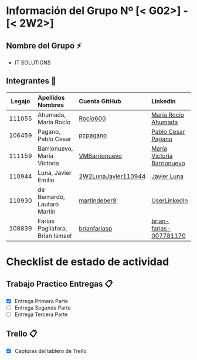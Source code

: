 # Información del Grupo Nº [< G02>] - [< 2W2>]


## Nombre del Grupo :zap:

* IT SOLUTIONS


## Integrantes :busts_in_silhouette:

| Legajo| Apellidos Nombres  | Cuenta GitHub | Linkedin
| :------: | :-------- | :-------- | :-------- |
| 111055 | Ahumada, María Rocío      |[Rocío600](https://github.com/Rocio600)|[María Rocío Ahumada](https://www.linkedin.com/in/mar%C3%ADa-roc%C3%ADo-ahumada-273976162/)|
| 106459 | Pagano, Pablo Cesar |[pcpagano](https://github.com/pcpagano)|[Pablo Cesar Pagano](https://www.linkedin.com/in/pcpagano/)|
| 111159 | Barrionuevo, María Victoria |[VMBarrionuevo](https://github.com/VMBarrionuevo)|[María Victoria Barrionuevo](https://www.linkedin.com/in/mvbarrionuevo/)|
| 110944 | Luna, Javier Emilio |[2W2LunaJavier110944](https://github.com/2W2LunaJavier110944)|[Javier Luna](https://www.linkedin.com/in/javier-luna-90b34b160/)|
| 110930 | de Bernardo, Lautaro Martin |[martindeber8](https://github.com/martindeber8)|[UserLinkedin](https://ar.linkedin.com/)|
| 108839 | Farias Pagliafora, Brian Ismael |[brianfariasp](https://github.com/brianfariasp)|[brian-farias-007781170](https://www.linkedin.com/in/brian-farias-007781170//)|


# Checklist de estado de actividad

## Trabajo Practico Entregas :clipboard:
- [x] Entrega Primera Parte
- [ ] Entrega Segunda Parte
- [ ] Entrega Tercera Parte

## Trello :clipboard:
- [x] Capturas del tablero de Trello
